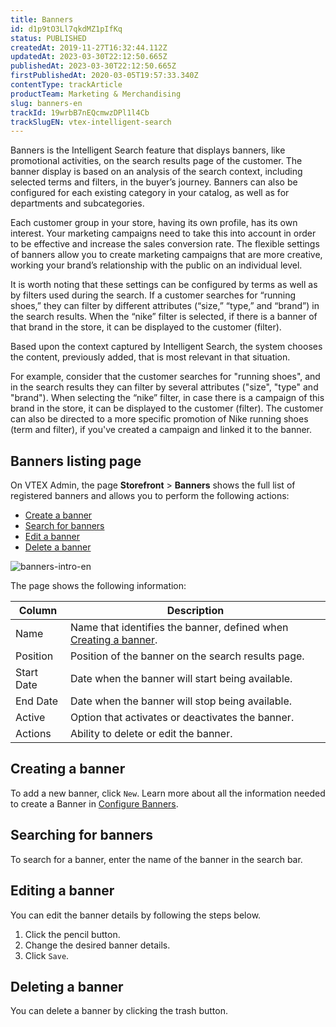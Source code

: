 ```yaml
---
title: Banners
id: d1p9tO3Ll7qkdMZ1pIfKq
status: PUBLISHED
createdAt: 2019-11-27T16:32:44.112Z
updatedAt: 2023-03-30T22:12:50.665Z
publishedAt: 2023-03-30T22:12:50.665Z
firstPublishedAt: 2020-03-05T19:57:33.340Z
contentType: trackArticle
productTeam: Marketing & Merchandising
slug: banners-en
trackId: 19wrbB7nEQcmwzDPl1l4Cb
trackSlugEN: vtex-intelligent-search
---
```


Banners is the Intelligent Search feature that displays banners, like promotional activities, on the search results page of the customer. The banner display is based on an analysis of the search context, including selected terms and filters, in the buyer’s journey. Banners can also be configured for each existing category in your catalog, as well as for departments and subcategories.

Each customer group in your store, having its own profile, has its own interest. Your marketing campaigns need to take this into account in order to be effective and increase the sales conversion rate. The flexible settings of banners allow you to create marketing campaigns that are more creative, working your brand’s relationship with the public on an individual level.

It is worth noting that these settings can be configured by terms as well as by filters used during the search. If a customer searches for “running shoes,” they can filter by different attributes (“size,” “type,” and “brand”) in the search results. When the “nike” filter is selected, if there is a banner of that brand in the store, it can be displayed to the customer (filter).

Based upon the context captured by Intelligent Search, the system chooses the content, previously added, that is most relevant in that situation.

For example, consider that the customer searches for "running shoes", and in the search results they can filter by several attributes ("size", "type" and "brand"). When selecting the “nike” filter, in case there is a campaign of this brand in the store, it can be displayed to the customer (filter). The customer can also be directed to a more specific promotion of Nike running shoes (term and filter), if you've created a campaign and linked it to the banner.

## Banners listing page

On VTEX Admin, the page **Storefront** > **Banners** shows the full list of registered banners and allows you to perform the following actions:

* [Create a banner](#creating-a-banner)
* [Search for banners](#searching-a-banner)
* [Edit a banner](#editing-a-banner)
* [Delete a banner](#deleting-a-banner) 

![banners-intro-en](//images.ctfassets.net/alneenqid6w5/1MDMMN6lidEIiDwaDalvNU/cfc3d93dba914a7a22961741c637c8a7/image.png)

The page shows the following information:

| Column     | Description                      |
| ---------- | ------------------------------------------------------------------------------------------------------------------------------------------------------------------------------- |
| Name       | Name that identifies the banner, defined when [Creating a banner](#creating-a-banner). |
| Position   | Position of the banner on the search results page.                                                                                                                              |
| Start Date | Date when the banner will start being available.                                                                                                                                |
| End Date   | Date when the banner will stop being available.                                                                                                                                 |
| Active     | Option that activates or deactivates the banner.                                                                                                                                |
| Actions    | Ability to delete or edit the banner.                                                                                                                                           |

## Creating a banner

To add a new banner, click `New`. Learn more about all the information needed to create a Banner in [Configure Banners](https://help.vtex.com/en/tracks/vtex-intelligent-search--19wrbB7nEQcmwzDPl1l4Cb/4ViKEivLJtJsvpaW0aqIQ5).

## Searching for banners

To search for a banner, enter the name of the banner in the search bar.

## Editing a banner

You can edit the banner details by following the steps below.

1. Click the pencil <i class="fas-solid fa-pencil"></i> button.
2. Change the desired banner details.
3. Click `Save`.

## Deleting a banner

You can delete a banner by clicking the trash <i class="fas-solid fa-trash-can"></i> button.

